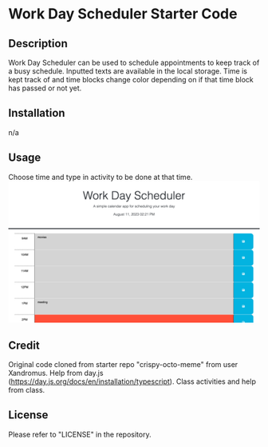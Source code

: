 # Work Day Scheduler Starter Code

## Description
Work Day Scheduler can be used to schedule appointments to keep track of a busy schedule. Inputted texts are available in the local storage. Time is kept track of and time blocks change color depending on if that time block has passed or not yet. 

## Installation
n/a

## Usage
Choose time and type in activity to be done at that time. 
![alt](./Assets/Screen%20Shot%202023-08-11%20at%202.21.57%20PM.png)

## Credit
Original code cloned from starter repo "crispy-octo-meme" from user Xandromus. Help from day.js (https://day.js.org/docs/en/installation/typescript). Class activities and help from class. 

## License
Please refer to "LICENSE" in the repository.